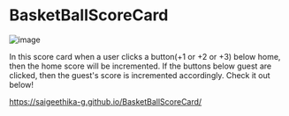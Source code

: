 # BasketBallScoreCard
![image](https://user-images.githubusercontent.com/79441278/179191696-a010622f-5b02-446c-bcd9-57cfb683f869.png)

In this score card when a user clicks a button(+1 or +2 or +3) below home, then the home score will be incremented. If the buttons below guest are clicked, then the guest's score is incremented accordingly.
Check it out below! 

https://saigeethika-g.github.io/BasketBallScoreCard/

